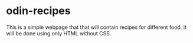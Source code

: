 # odin-recipes
This is a simple webpage that that will contain recipes for different food.
It will be done using only HTML without CSS.